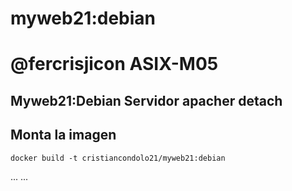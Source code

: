 # myweb21:debian
# @fercrisjicon ASIX-M05

## Myweb21:Debian Servidor apacher detach

## Monta la imagen
```
docker build -t cristiancondolo21/myweb21:debian 
```
...
...